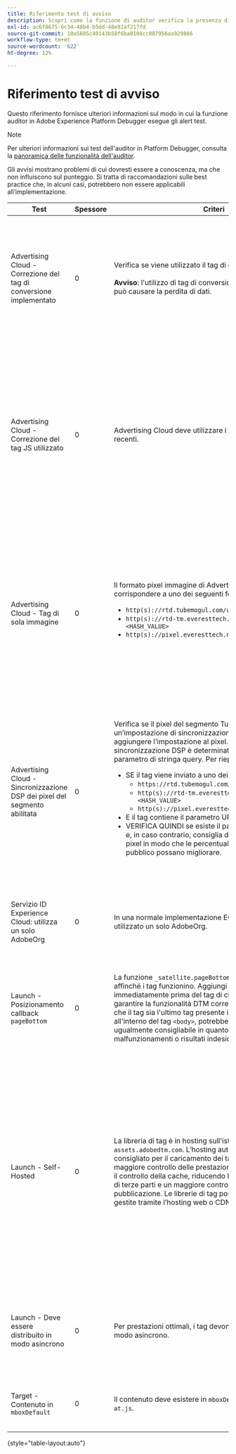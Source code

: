 ```yaml
---
title: Riferimento test di avviso
description: Scopri come la funzione di auditor verifica la presenza di avvisi in Adobe Experience Platform Debugger.
exl-id: ac6f8675-6c34-48b4-b5dd-48e92af217fd
source-git-commit: 10a5605c40143b58f6ba0108cc087956aa929866
workflow-type: tm+mt
source-wordcount: '622'
ht-degree: 12%

---
```


# Riferimento test di avviso

Questo riferimento fornisce ulteriori informazioni sul modo in cui la funzione auditor in Adobe Experience Platform Debugger esegue gli alert test.

>[!NOTE]
>
>Per ulteriori informazioni sui test dell&#39;auditor in Platform Debugger, consulta la [panoramica delle funzionalità dell&#39;auditor](./overview.md).

Gli avvisi mostrano problemi di cui dovresti essere a conoscenza, ma che non influiscono sul punteggio. Si tratta di raccomandazioni sulle best practice che, in alcuni casi, potrebbero non essere applicabili all’implementazione.

| Test | Spessore | Criteri | Consiglio |
| --- | --- | --- | --- |
| Advertising Cloud - Correzione del tag di conversione implementato | 0 | Verifica se viene utilizzato il tag di conversione corretto.<br><br>**Avviso**: l&#39;utilizzo di tag di conversione TubeMogul obsoleti può causare la perdita di dati. | Aggiorna i pixel di conversione ai nuovi tag di conversione di sola immagine di Advertising Cloud. Questa operazione può essere realizzata con la massima facilità con l&#39;estensione tag [Advertising Cloud](../../destinations/catalog/advertising/adobe-advertising-cloud.md). |
| Advertising Cloud - Correzione del tag JS utilizzato | 0 | Advertising Cloud deve utilizzare i tag JavaScript più recenti. | Aggiorna JavaScript di Advertising Cloud alla versione più recente. L’utilizzo di versioni JavaScript obsolete può comportare la perdita di funzionalità. Questa operazione può essere realizzata con maggiore facilità utilizzando l&#39;estensione tag [Advertising Cloud](../../destinations/catalog/advertising/adobe-advertising-cloud.md). |
| Advertising Cloud - Tag di sola immagine | 0 | Il formato pixel immagine di Advertising Cloud deve corrispondere a uno dei seguenti formati consigliati: <ul><li>`http(s)://rtd.tubemogul.com/upi/?sid=<HASH_VALUE>`</li><li>`http(s)://rtd-tm.everesttech.net/upi/?sid=<HASH_VALUE>`</li><li>`http(s)://pixel.everesttech.net/px2/<NUMERIC_ID>?`</li></ul> | Aggiorna i pixel di Advertising Cloud ai nuovi tag di sola immagine di Advertising Cloud, in modo da poter sfruttare appieno le funzionalità di Advertising Cloud. Questa operazione può essere realizzata con la massima facilità con l&#39;estensione tag [Advertising Cloud](../../destinations/catalog/advertising/adobe-advertising-cloud.md). |
| Advertising Cloud - Sincronizzazione DSP dei pixel del segmento abilitata | 0 | Verifica se il pixel del segmento TubeMogul contiene un’impostazione di sincronizzazione DSP e consiglia di aggiungere l’impostazione al pixel. L’impostazione di sincronizzazione DSP è determinata dall’utilizzo di un parametro di stringa query. Per riepilogare: <ul><li>SE il tag viene inviato a uno dei seguenti:<ul><li>`https://rtd.tubemogul.com/upi/?sid=<HASH_VALUE>`</li><li>`http(s)://rtd-tm.everesttech.net/upi/?sid=<HASH_VALUE>`</li><li>`http(s)://pixel.everesttech.net/px2/<NUMERIC_ID>?`</li></ul></li><li>E il tag contiene il parametro URL `sid=`</li><li>VERIFICA QUINDI se esiste il parametro URL `cs=0` o `cs=1` e, in caso contrario, consiglia di aggiungere `cs=1` a tali pixel in modo che le percentuali di corrispondenza del pubblico possano migliorare.</li></ul> | Aggiungi il parametro URL `cs=1` ai pixel di Advertising Cloud in modo che possa verificarsi la sincronizzazione DSP, che aumenta le percentuali di corrispondenza dell&#39;audience. Questa operazione può essere realizzata con la massima facilità con l&#39;estensione tag [Advertising Cloud](../../destinations/catalog/advertising/adobe-advertising-cloud.md). |
| Servizio ID Experience Cloud: utilizza un solo AdobeOrg | 0 | In una normale implementazione ECID, deve essere utilizzato un solo AdobeOrg. | Verifica l’esistenza di più ID AdobeOrg per questa implementazione. <br><br>[Informazioni aggiuntive](https://experienceleague.adobe.com/docs/id-service/using/intro/id-request.html) |
| Launch - Posizionamento callback `pageBottom` | 0 | La funzione `_satellite.pageBottom()` deve essere presente affinché i tag funzionino. Aggiungi lo script in linea immediatamente prima del tag di chiusura `</body>` per garantire la funzionalità DTM corretta. Nota: è consigliabile che il tag sia l&#39;ultimo tag presente in `<body>`. Se si trova all&#39;interno del tag `<body>`, potrebbe funzionare, ma non è ugualmente consigliabile in quanto potrebbe generare malfunzionamenti o risultati indesiderati. | Aggiungi lo script in linea immediatamente prima del tag di chiusura `</body>` per garantire la funzionalità DTM corretta. <br><br>[Informazioni aggiuntive](../../tags/ui/client-side/asynchronous-deployment.md) |
| Launch - Self-Hosted | 0 | La libreria di tag è in hosting sull&#39;istanza Akamai di Adobe in `assets.adobedtm.com`. L’hosting autonomo è l’approccio consigliato per il caricamento dei tag in quanto fornisce un maggiore controllo delle prestazioni del sito web attraverso il controllo della cache, riducendo le dipendenze degli script di terze parti e un maggiore controllo del processo di pubblicazione. Le librerie di tag possono essere ospitate e gestite tramite l’hosting web o CDN. | Il passaggio a un hosting autonomo è un approccio per caricare i tag su una pagina. Sebbene l’hosting tramite la rete CDN di Akamai funzioni nella maggior parte dei casi, l’hosting autonomo migliora le prestazioni della pagina. <br><br>Ulteriori informazioni:<ul><li>[Guida rapida ai tag](../../tags/ui/client-side/asynchronous-deployment.md)</li><li>[Distribuzione asincrona](../../tags/ui/client-side/asynchronous-deployment.md)</li></ul> |
| Launch - Deve essere distribuito in modo asincrono | 0 | Per prestazioni ottimali, i tag devono essere distribuiti in modo asincrono. | Includi il parametro `async` nello script in linea per garantire la funzionalità tag corretta <br><br>[Ulteriori informazioni](../../tags/ui/client-side/asynchronous-deployment.md) |
| Target - Contenuto in `mboxDefault` | 0 | Il contenuto deve esistere in `mboxDefault` quando si utilizza `at.js`. | Verifica che il contenuto sia disponibile. <br><br>[Informazioni aggiuntive](https://experienceleague.adobe.com/docs/target/using/implement-target/implementing-target.html) |

{style="table-layout:auto"}
